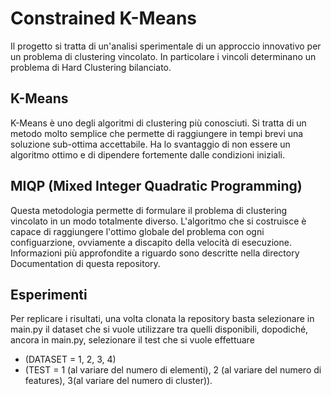 # Constrained K-Means
Il progetto si tratta di un'analisi sperimentale di un approccio innovativo per un problema di clustering vincolato. In particolare i vincoli determinano un problema di Hard Clustering bilanciato.
## K-Means
K-Means è uno degli algoritmi di clustering più conosciuti. Si tratta di un metodo molto semplice che permette di raggiungere in tempi brevi una soluzione sub-ottima accettabile. Ha lo svantaggio di non essere un algoritmo ottimo e di dipendere fortemente dalle condizioni iniziali.
## MIQP (Mixed Integer Quadratic Programming)
Questa metodologia permette di formulare il problema di clustering vincolato in un modo totalmente diverso. L'algoritmo che si costruisce è capace di raggiungere l'ottimo globale del problema con ogni configuarzione, ovviamente a discapito della velocità di esecuzione. Informazioni più approfondite a riguardo sono descritte nella directory Documentation di questa repository.
## Esperimenti
Per replicare i risultati, una volta clonata la repository basta selezionare in main.py il dataset che si vuole utilizzare tra quelli disponibili, dopodiché, ancora in main.py, selezionare il test che si vuole effettuare 
* (DATASET = 1, 2, 3, 4)
* (TEST = 1 (al variare del numero di elementi), 2 (al variare del numero di features), 3(al variare del numero di cluster)).
